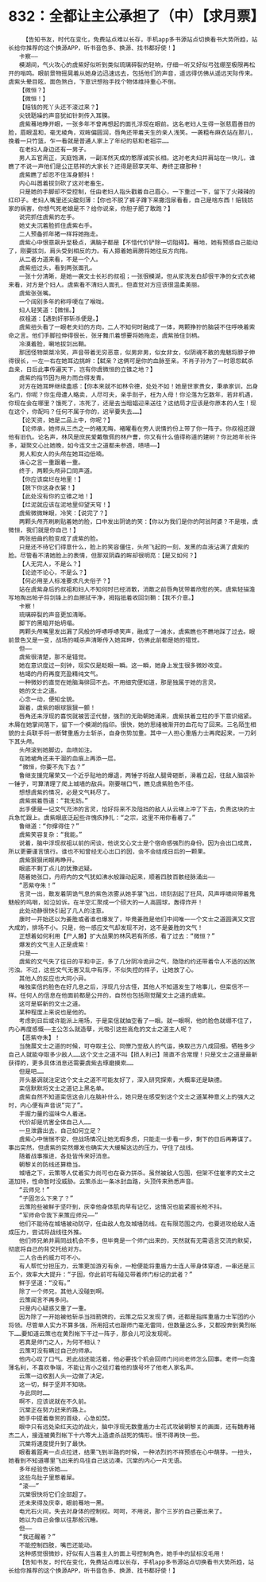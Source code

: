 # 832：全都让主公承担了（中）【求月票】
        【告知书友，时代在变化，免费站点难以长存，手机app多书源站点切换看书大势所趋，站长给你推荐的这个换源APP，听书音色多、换源、找书都好使！】
       卡察——
       模湖间，气火攻心的虞紫好似听到类似琉璃碎裂的轻响，仔细一听又好似弓弦绷至极限再松开的嗡鸣。眼前景物摇晃着从她身边迅速远去，包括他们的声音，遥远得仿佛从遥远天际传来。虞紫头晕目眩，面色煞白，下意识想抬手找个物体维持重心不倒。
       【微恒？】
       【微恒！】
       【赔钱的死丫头还不滚过来？】
       尖锐聒噪的声音犹如针刺传入耳膜。
       虞紫蓦地睁开眼，一张多年不曾再想起的面孔浮现在眼前。这名老妇人生得一张慈眉善目的脸，眉眼温和，毫无棱角，双眸偏圆润，唇角还带着天生的亲人浅笑。一袭粗布麻衣站在那儿，挽着一只竹篮，乍一看就是普通人家上了年纪的慈和老祖宗……
       在老妇人身边还有一男子。
       男人五官周正，天庭饱满，一副浑然天成的憨厚诚实长相。这对老夫妇并肩站在一块儿，谁瞧了不说一声他们是公正慈祥的大家长？还得是颐享天年、寿终正寝那种！
       虞紫瞧了却忍不住浑身颤抖！
       内心叫嚣着拔剑砍了这对老畜生。
       只是她的手脚却不受控制，任由老妇人指头戳着自己眉心，一下重过一下，留下了火辣辣的红印子。老妇人嘴里还尖酸刻薄：【你也不脱了裤子蹲下来撒泡尿看看，自己是啥东西！赔钱妨家的祸害，你想气死老娘是不？给你说亲，你胆子肥了敢跑？】
       说完抓住虞紫的左手。
       她丈夫沉着脸抓住虞紫右手。
       二人预备抓年猪一样将她拖走。
       虞紫心中恨意飙升至极点，满脑子都是【不惜代价铲除一切阻碍】。蓦地，她有预感自己能动了，刚要拔剑，肩头受到相反的力。有人摁着她肩膀将她往反方向拖。
       从二者力道来看，不是一个人。
       虞紫扭过头，看到两张面孔。
       一张十分清晰，是她一袭文士长衫的叔祖；一张很模湖，但从浆洗发白却很干净的女式衣裙来看，对方是个妇人。虞紫看不清妇人面孔，但直觉对方应该很温柔美丽。
       虞紫张张嘴。
       一个阔别多年的称呼哽在了喉咙。
       妇人轻笑道：【微恒。】
       叔祖道：【遇到奸邪斩杀便是。】
       虞紫扭头看了一眼老夫妇的方向，二人不知何时融成了一体，两颗狰狞的脑袋不住呼唤着索命之言。他们手脚拉伸得很长，张牙舞爪着想要将她拖走，虞紫按住剑柄。
       冷漠着脸，唰地拔剑出鞘。
       那团怪物桀桀冷笑，声音带着无穷恶意，似男非男，似女非女，似阴魂不散的鬼魅将脖子伸得很长，一左一右在她耳边挑衅：【弑亲？这俩可是你的血脉至亲。不肖子孙为了一时恩怨弑杀血亲，日后此事传遍天下，岂有你虞微恒的立锥之地？】
       虞紫的指节因为用力而白得发青。
       对方在她耳畔继续蛊惑：【你本来就不如林令德，处处不如！她是世家贵女，秉承家训，出身名门，你呢？你生母遭人略卖，人尽可夫，亲手剖子，枉为人母！你沦落为乞数年，若非机遇，你现在会在哪里？饿死了，冻死了，还是去当暗娼迎来送往？这结局才应该是你原本的人生！现在这个，你配吗？任何不属于你的，迟早要失去……】
       【论天资，她是二品上中，你呢？】
       【论师承，她师从三杰之一的褚无晦，褚曜看在旁人说情的份上带了你一阵子。你叔祖还跟他有旧仇。论名声，林风是庶民爱戴敬佩的林户曹，你又有什么值得称道的建树？你比她年长许多，凝聚文心比她晚，如今连文士之道都未参透，啧啧——】
       男人和女人的头颅在她耳边低喃。
       诛心之言一重跟着一重。
       终于，两颗头颅异口同声道。
       【你应该腐烂在地里！】
       【脱下你这身衣裳！】
       【此处没有你的立锥之地！】
       【烂泥就应该在泥地里仰望天穹！】
       虞紫微微眯眼，冷笑：【说完了？】
       两颗头颅齐刷刷贴着她的脸，口中发出阴诡的笑：【你以为我们是你的阿翁阿婆？不是哦，虞微恒，我们就是你自己！】
       两张扭曲的脸变成了虞紫的脸。
       只是还不待它们得意什么，脸上的笑容僵住，头颅飞起的一刻，发黑的血液沾满了虞紫的脸。尽管看不清她脸上的表情，但那双阴森的眸却很明亮：【是又如何？】
       【人无完人，不是么？】
       【论迹不论心，不是么？】
       【何必用圣人标准要求凡夫俗子？】
       站在虞紫身后的叔祖和妇人不知何时已经消散，消散之前唇角犹带着欣慰的笑。虞紫轻描澹写地掏出帕子将剑锋上的血擦拭干净，拇指抵着收回剑鞘：【我不介意。】
       卡察！
       琉璃碎裂的声音更加清晰。
       脚下的黑暗开始坍塌。
       两颗头颅嘴里发出漏了风般的呼哧呼哧笑声，融成了一滩水，虞紫瞧也不瞧地踩了过去。眼前景色又是一变，战场的喊杀声清晰传入她耳畔，仿佛此前都是她的错觉。
       但——
       虞紫很清楚，那不是错觉。
       她在意识度过一刻钟，现实仅是眨眼一瞬。这一瞬，她身上发生很多微妙改变。
       枯竭的丹府再度充盈精纯文气。
       一种微妙的直觉在她脑海徘回不去。不用细究便知道，那是独属于她的言灵。
       她的文士之道。
       心念一动，便知全貌。
       跟着，虞紫的眼球狠狠一颤！
       唇角还未浮现的喜悦就被苦涩代替，强烈的无助朝她涌来，虞紫扶着立柱的手下意识缩紧。木屑在她掌间落下，留下一个模湖的指印。很快，她的思绪被渐开的血花勾了回来。三名陌生相貌的士兵联手将一断臂重盾力士斩杀，自身伤势加重。其中一人担心重盾力士再爬起来，一刀剁下其头颅。
       头颅滚到她脚边，血喷如注。
       在她裙角还未干涸的血痕上再添一层。
       “微恒，你要不先下去？”
       鲁继支援完屠荣又一个近乎贴地的爆退，两锤子将敌人腿骨砸断，滑着立起，往敌人脑袋补一锤子，可算清理了爬上城墙的敌兵。刚要喘口气，瞧见虞紫脸色不佳。
       想想虞紫的情况，必是文气耗尽了。
       虞紫抿着唇道：“我无妨。”
       出手便是一记文气充沛的言灵，恰好将来不及阻挡的敌人从云梯上冲了下去，负责这块的士兵急忙跟上。虞紫眼底泛起些许愧疚挣扎：“之宗，这里不用你看着了。”
       鲁继道：“你撑得住？”
       虞紫笑容复杂：“我能。”
       说着，脑中浮现叔祖以前的闲谈，他说文心文士是个宿命感强烈的身份。因为会出口成真，所以更要谨言慎行。谁也不知曾经无心出口的因，会不会结成日后的一颗果。
       虞紫狠狠闭眼再睁开。
       眼底不剩丁点儿的犹豫迟疑。
       随着她张口，丹府内的文气犹如沸水般躁动起来，顺着四肢百骸经脉涌出——
       “恶紫夺朱！”
       言灵一出，散发着阴诡气息的紫色浓雾从她手掌飞出，顷刻刮起了狂风，风声呼啸间带着鬼魅般的呜咽，如泣如诉。在半空汇聚成一个硕大的一人高圆球，轰得炸开！
       此处动静很快引起了几人的注意。
       康时一开始还以为姜胜或者谁也爆发了，毕竟姜胜是他们中间唯一一个文士之道圆满又文宫大成的，排场不小。只是，他一感应文气却发现不对，这不是姜胜的文气！
       正想着如何利用【尸人藤】扩大战果的林风若有所感，看了过去：“微恒？”
       爆发的文气主人正是虞紫！
       只是——
       虞紫的文气失了往日的平和中正，多了几分阴冷诡异之气，隐隐约约还带着令人不适的凶煞污浊。不过，这些文气无害又乱中有序，不似失控的样子，让她放了心。
       其他人的反应也大同小异。
       唯独栾信的脸色在好几息之后，浮现几分古怪，其他人不知道发生了啥事儿，但栾信不一样。任何人的信息在他面前都是公开的，自然也包括刚觉醒文士之道的虞紫。
       这可是崭新的文士之道。
       某种程度上来说也是他的。
       考虑到日后或许能派上用场，于是栾信就抽空看了一眼。就一眼啊，他的脸色就绷不住了，内心再度感慨——主公怎么就造孽，光吸引这些高危的文士之道主人呢？
       【恶紫夺朱】！
       当施展文士之道的时候，可夺取主公、同僚乃至敌人的气运，换取己方八成回报。牺牲多少自己人就能夺取多少敌人……这个文士之道不叫【损人利己】简直不合常理！只是文士之道是最新获得的，更多具体消息还需要虞紫去琢磨摸索……
       但是吧……
       开头基调就注定这个文士之道不可能友好了，深入研究探索，大概率还是缺德。
       栾信默默将文士之道记上黑名单。
       虞紫自然不知道栾信这会儿在脑补什么，她只是在感受到这个文士之道某种意义上的强大之时，内心便有声音说“完了”。
       手握力量的滋味令人着迷。
       代价却是坑害全体自己人……
       一旦泄露出去，自己如何立足？
       虞紫心中惴惴不安，但战场情况让她无暇多虑，只能走一步看一步，剩下的日后再筹谋了。事出突然，但虞紫的突然爆发也确实大大缓解这边的压力，守住了战线。
       随着战事推进，各处皆传来好消息。
       朝黎关的防线还算稳当。
       城墙之下，云策等人仗着实力尚可也在奋力拼杀。虽然被敌人包围，但架不住崔孝的文士之道加持，性命暂时没威胁。云策杀出一条冰封血路，头顶传来熟悉声音。
       “云师兄！”
       “子固怎么下来了？”
       云策险些被鲜于坚吓到，庆幸他身体肌肉早有记忆，这情况也能紧握长枪不抖。
       “军师命令我下来策应师兄——”
       他们不能待在城墙被动防守，任由敌人危及城墙防线。在有限范围之内，也要进攻给敌人造成压力，尝试将战线往外推。
       他们师兄弟并肩同战机会不多，但毕竟是一个师门出来的，天然就有无需语言交流的默契，彻底将自己的背交托给对方。
       二人合击的威力可不小。
       有人帮忙分担压力，云策更加游刃有余，一枪便能将重盾力士连人带身体穿透，一串还是三五个，效率大大提升：“子固，你此前可有碰见带着师门标记的武者？”
       鲜于坚道：“没有。”
       除了一个师兄，其他人没碰到啊。
       云策闻言不再多问。
       只是内心疑惑又重了一重。
       因为除了一开始被他斩杀当挡箭牌的，云策之后又发现了俩，还都是指挥重盾力士军团的小将领。尽管单人实力不算多强，所用招式也跟师门毫无雷同，但数量这么多，又都投奔到黄烈帐下……要知道云策也在黄烈帐下干过一阵子，那会儿可没发现呢。
       若真是师门之人，为何不相认？
       云策可没有瞒过自己的师承。
       他内心叹了口气。若此战还能活着，他必要找个机会回师门问问老师怎么回事。老师一向澹薄名利，不喜欢争端，不能让宵小之徒打着他的旗号坏了他老人家名声。
       云策一边收割人头一边做了决定。
       这一切，鲜于坚并不知晓。
       与此同时……
       啊不，应该说就在不久前。
       沉棠正在努力赶来的路上。
       她手中提着章贺的首级，心急如焚。
       眼中只有远处染红天边的战火，脑中浮现无数重盾力士花式攻破朝黎关的画面，还有魏寿褚杰二人，接连被黄烈帐下十六等大上造虐杀战死的情形。恨不得再快一些。
       沉棠将速度提升到了最快。
       眼看着距离一点点拉进，结果飞到半路的时候，一种浓烈的不祥预感在心中萌芽。一扭头，她看到不知道哪里飞出来的鸟往自己这边凑。沉棠的内心一片无语。
       多年经验告诉她……
       这些鸟肚子里憋着屎。
       “滚——”
       沉棠很快将它们全部超了。
       还未来得及庆幸，眼前蓦地一黑。
       电光石火间，失去对身体的控制权。呵呵，不用说，那个三岁的自己要出来了。
       她以为自己会像以往那般沉睡。
       但——
       “我还醒着？”
       不能控制四肢，嘴巴还能动。
       这种感觉很微妙，好似有人当着主人的面上号控制角色，她手中的鼠标没毛用！
       【告知书友，时代在变化，免费站点难以长存，手机app多书源站点切换看书大势所趋，站长给你推荐的这个换源APP，听书音色多、换源、找书都好使！】